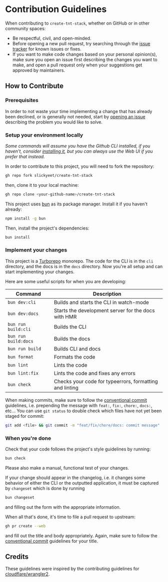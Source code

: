 # Contribution Guidelines

When contributing to `create-tnt-stack`, whether on GitHub or in other community
spaces:

- Be respectful, civil, and open-minded.
- Before opening a new pull request, try searching through the
  [issue tracker](https://github.com/slickyeet/create-tnt-stack/issues) for
  known issues or fixes.
- If you want to make code changes based on your personal opinion(s), make sure
  you open an issue first describing the changes you want to make, and open a
  pull request only when your suggestions get approved by maintainers.

## How to Contribute

### Prerequisites

In order to not waste your time implementing a change that has already been
declined, or is generally not needed, start by
[opening an issue](https://github.com/slickyeet/create-tnt-stack/issues/new/choose)
describing the problem you would like to solve.

### Setup your environment locally

_Some commands will assume you have the Github CLI installed, if you haven't,
consider [installing it](https://github.com/cli/cli#installation), but you can
always use the Web UI if you prefer that instead._

In order to contribute to this project, you will need to fork the repository:

```bash
gh repo fork slickyeet/create-tnt-stack
```

then, clone it to your local machine:

```bash
gh repo clone <your-github-name>/create-tnt-stack
```

This project uses [bun](https://bun.sh) as its package manager. Install it if
you haven't already:

```bash
npm install -g bun
```

Then, install the project's dependencies:

```bash
bun install
```

### Implement your changes

This project is a [Turborepo](https://turbo.build/) monorepo. The code for the
CLI is in the `cli` directory, and the docs is in the `docs` directory. Now
you're all setup and can start implementing your changes.

Here are some useful scripts for when you are developing:

| Command              | Description                                             |
| -------------------- | ------------------------------------------------------- |
| `bun dev:cli`        | Builds and starts the CLI in watch-mode                 |
| `bun dev:docs`       | Starts the development server for the docs with HMR     |
| `bun run build:cli`  | Builds the CLI                                          |
| `bun run build:docs` | Builds the docs                                         |
| `bun run build`      | Builds CLI and docs                                     |
| `bun format`         | Formats the code                                        |
| `bun lint`           | Lints the code                                          |
| `bun lint:fix`       | Lints the code and fixes any errors                     |
| `bun check`          | Checks your code for typeerrors, formatting and linting |

When making commits, make sure to follow the
[conventional commit](https://www.conventionalcommits.org/en/v1.0.0/)
guidelines, i.e. prepending the message with `feat:`, `fix:`, `chore:`, `docs:`,
etc... You can use `git status` to double check which files have not yet been
staged for commit:

```bash
git add <file> && git commit -m "feat/fix/chore/docs: commit message"
```

### When you're done

Check that your code follows the project's style guidelines by running:

```bash
bun check
```

Please also make a manual, functional test of your changes.

If your change should appear in the changelog, i.e. it changes some behavior of
either the CLI or the outputted application, it must be captured by `changeset`
which is done by running

```bash
bun changeset
```

and filling out the form with the appropriate information.

When all that's done, it's time to file a pull request to upstream:

```bash
gh pr create --web
```

and fill out the title and body appropriately. Again, make sure to follow the
[conventional commit](https://www.conventionalcommits.org/en/v1.0.0/) guidelines
for your title.

## Credits

These guidelines were inspired by the contributing guidelines for
[cloudflare/wrangler2](https://github.com/cloudflare/wrangler2/blob/main/CONTRIBUTING.md).
